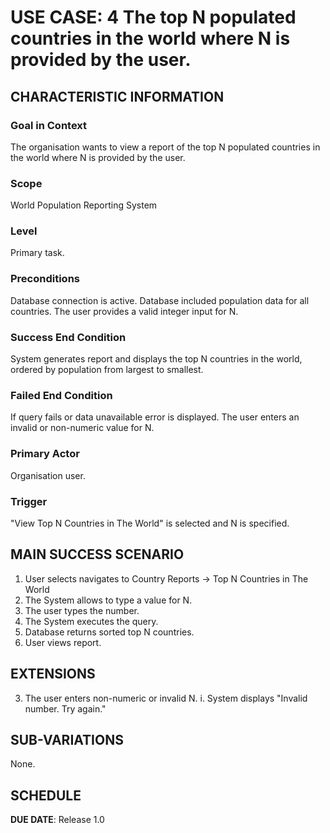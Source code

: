 # USE CASE: 4 The top N populated countries in the world where N is provided by the user.

## CHARACTERISTIC INFORMATION

### Goal in Context

The organisation wants to view a report of the top N populated countries in the world where N is provided by the user.

### Scope

World Population Reporting System

### Level

Primary task.

### Preconditions

Database connection is active.
Database included population data for all countries.
The user provides a valid integer input for N.

### Success End Condition

System generates report and displays the top N countries in the world, ordered by population from largest to smallest.

### Failed End Condition

If query fails or data unavailable error is displayed.
The user enters an invalid or non-numeric value for N.

### Primary Actor

Organisation user.

### Trigger

"View Top N Countries in The World" is selected and N is specified.

## MAIN SUCCESS SCENARIO

1. User selects navigates to Country Reports -> Top N Countries in The World
2. The System allows to type a value for N.
3. The user types the number.
4. The System executes the query.
5. Database returns sorted top N countries.
6. User views report.

## EXTENSIONS

3. The user enters non-numeric or invalid N.
   i. System displays "Invalid number. Try again."

## SUB-VARIATIONS

None.

## SCHEDULE

**DUE DATE**: Release 1.0
